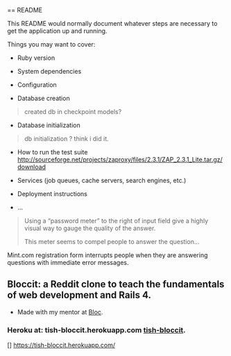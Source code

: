 == README

This README would normally document whatever steps are necessary to get the
application up and running.

Things you may want to cover:

* Ruby version

* System dependencies

* Configuration

* Database creation
> created db in checkpoint models? 

* Database initialization
> db initialization ? think i did it.

* How to run the test suite
      http://sourceforge.net/projects/zaproxy/files/2.3.1/ZAP_2.3.1_Lite.tar.gz/download

* Services (job queues, cache servers, search engines, etc.)

* Deployment instructions

* ...
> Using a “password meter” to the right of input field give 
> a highly visual way to gauge the quality of the answer.  
>    
> This meter seems to compel people to answer the question...

Mint.com registration form interrupts people when they are answering questions with immediate error messages.
## Bloccit: a Reddit clone to teach the fundamentals of web development and Rails 4.

* Made with my mentor at [Bloc](http://bloc.io).


###  Heroku at: tish-bloccit.herokuapp.com [tish-bloccit](http://tish-bloccit.herokuapp.com/ "Tisha's version").

[] https://tish-bloccit.herokuapp.com/
